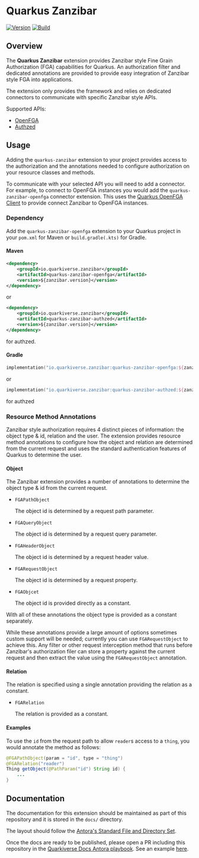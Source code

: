 # Quarkus Zanzibar

[![Version](https://img.shields.io/maven-central/v/io.quarkiverse.zanzibar/quarkus-zanzibar?logo=apache-maven&style=flat-square)](https://search.maven.org/artifact/io.quarkiverse.zanzibar/quarkus-zanzibar)
[![Build](https://github.com/quarkiverse/quarkus-zanzibar/actions/workflows/build.yml/badge.svg)](https://github.com/quarkiverse/quarkus-zanzibar/actions/workflows/build.yml)

## Overview

The **Quarkus Zanzibar** extension provides Zanzibar style Fine Grain Authorization (FGA) capabilities for Quarkus. An authorization filter and dedicated annotations are provided to provide easy integration of Zanzibar style FGA into applications.

The extension only provides the framework and relies on dedicated connectors to communicate with specific Zanzibar style
APIs.

Supported APIs:

- [OpenFGA](https://openfga.dev)
- [Authzed](https://authzed.com)

## Usage

Adding the `quarkus-zanzibar` extension to your project provides access to the authorization and the annotations needed to configure authorization on your resource classes and methods.

To communicate with your selected API you will need to add a connector. For example, to connect to OpenFGA instances you would add the `quarkus-zanzibar-openfga` connector extension. This uses the [Quarkus OpenFGA Client](https://github.com/quarkiverse/quarkus-openfga-client) to provide connect Zanzibar to OpenFGA instances.

### Dependency

Add the `quarkus-zanzibar-openfga` extension to your Quarkus project in your `pom.xml` for Maven or `build.gradle(.kts)` for Gradle.

#### Maven

```xml
<dependency>
    <groupId>io.quarkiverse.zanzibar</groupId>
    <artifactId>quarkus-zanzibar-openfga</artifactId>
    <version>${zanzibar.version}</version>
</dependency>
```

or 

```xml
<dependency>
    <groupId>io.quarkiverse.zanzibar</groupId>
    <artifactId>quarkus-zanzibar-authzed</artifactId>
    <version>${zanzibar.version}</version>
</dependency>
```

for authzed.

#### Gradle

```kotlin
implementation("io.quarkiverse.zanzibar:quarkus-zanzibar-openfga:${zanzibar.version}")
```

or 

```kotlin
implementation("io.quarkiverse.zanzibar:quarkus-zanzibar-authzed:${zanzibar.version}")
```

for authzed

### Resource Method Annotations

Zanzibar style authorization requires 4 distinct pieces of information: the object type & id, relation and the user. The extension provides resource method annotations to configure how the object and relation are determined from the current request and uses the standard authentication features of Quarkus to determine the user.

#### Object

The Zanzibar extension provides a number of annotations to determine the object type & id from the current request.

* `FGAPathObject`
  
  The object id is determined by a request path parameter.
  
* `FGAQueryObject`
  
  The object id is determined by a request query parameter.
  
* `FGAHeaderObject`

  The object id is determined by a request header value.
  
* `FGARequestObject`

  The object id is determined by a request property.
  
* `FGAObjcet`

  The object id is provided directly as a constant.
  

With all of these annotations the object type is provided as a constant separately.

While these annotations provide a large amount of options sometimes custom support will be needed; currently you can use `FGARequestObject` to achieve this. Any filter or other request interception method that runs before Zanzibar's authorization filer can store a property against the current request and then extract the value using the `FGARequestObject` annotation.

#### Relation

The relation is specified using a single annotation providing the relation as a constant.

* `FGARelation`

  The relation is provided as a constant.

#### Examples

To use the `id` from the request path to allow `reader`s access to a `thing`, you would annotate the method as follows:
```java
@FGAPathObject(param = "id", type = "thing")
@FGARelation("reader")
Thing getObject(@PathParam("id") String id) {
    ...
}
```

## Documentation

The documentation for this extension should be maintained as part of this repository and it is stored in the `docs/` directory.

The layout should follow the [Antora's Standard File and Directory Set](https://docs.antora.org/antora/2.3/standard-directories/).

Once the docs are ready to be published, please open a PR including this repository in the [Quarkiverse Docs Antora playbook](https://github.com/quarkiverse/quarkiverse-docs/blob/main/antora-playbook.yml#L7). See an example [here](https://github.com/quarkiverse/quarkiverse-docs/pull/1).
